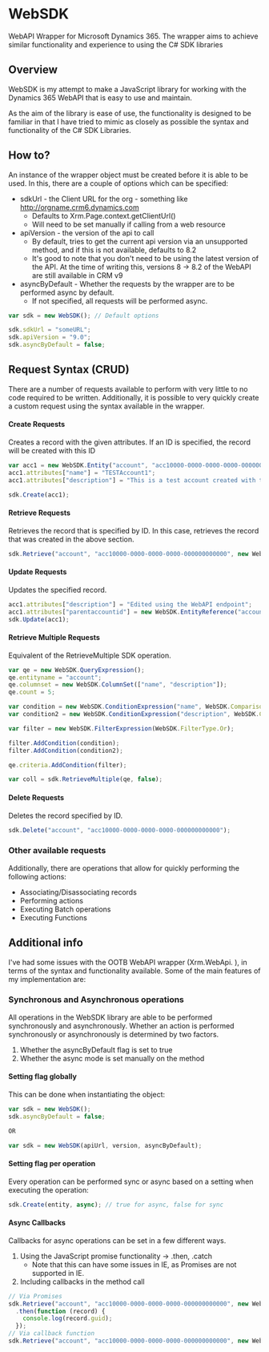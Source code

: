 # WebSDK
WebAPI Wrapper for Microsoft Dynamics 365. The wrapper aims to achieve similar functionality and experience to using the C# SDK libraries

## Overview
WebSDK is my attempt to make a JavaScript library for working with the Dynamics 365 WebAPI that is easy to use and maintain.

As the aim of the library is ease of use, the functionality is designed to be familiar in that I have tried to mimic as closely as possible the syntax and functionality of the C# SDK Libraries.

## How to?
An instance of the wrapper object must be created before it is able to be used. 
In this, there are a couple of options which can be specified:
+ sdkUrl - the Client URL for the org - something like http://orgname.crm6.dynamics.com
  + Defaults to Xrm.Page.context.getClientUrl()
  + Will need to be set manually if calling from a web resource
+ apiVersion - the version of the api to call
  + By default, tries to get the current api version via an unsupported method, and if this is not available, defaults to 8.2
  + It's good to note that you don't need to be using the latest version of the API. At the time of writing this, versions 8 -> 8.2 of the WebAPI are still available in CRM v9
+ asyncByDefault - Whether the requests by the wrapper are to be performed async by default.
  + If not specified, all requests will be performed async.

```javascript
var sdk = new WebSDK(); // Default options

sdk.sdkUrl = "someURL";
sdk.apiVersion = "9.0";
sdk.asyncByDefault = false;
```
## Request Syntax (CRUD)
There are a number of requests available to perform with very little to no code required to be written. Additionally, it is possible to very quickly create a custom request using the syntax available in the wrapper.

#### Create Requests
Creates a record with the given attributes. If an ID is specified, the record will be created with this ID

```javascript
var acc1 = new WebSDK.Entity("account", "acc10000-0000-0000-0000-000000000000");
acc1.attributes["name"] = "TESTAccount1";
acc1.attributes["description"] = "This is a test account created with the WebSDK library";

sdk.Create(acc1);
```
#### Retrieve Requests
Retrieves the record that is specified by ID. In this case, retrieves the record that was created in the above section.

```javascript
sdk.Retrieve("account", "acc10000-0000-0000-0000-000000000000", new WebSDK.ColumnSet("name", "description"));
```
#### Update Requests
Updates the specified record.

```javascript
acc1.attributes["description"] = "Edited using the WebAPI endpoint";
acc1.attributes["parentaccountid"] = new WebSDK.EntityReference("account", "acc20000-0000-0000-0000-000000000000");
sdk.Update(acc1);
```
#### Retrieve Multiple Requests
Equivalent of the RetrieveMultiple SDK operation.
```javascript
var qe = new WebSDK.QueryExpression();
qe.entityname = "account";
qe.columnset = new WebSDK.ColumnSet(["name", "description"]);
qe.count = 5;

var condition = new WebSDK.ConditionExpression("name", WebSDK.ComparisonOperator.Equal, "TESTAccount1");
var condition2 = new WebSDK.ConditionExpression("description", WebSDK.ComparisonOperator.Contains, "WebSDK library");

var filter = new WebSDK.FilterExpression(WebSDK.FilterType.Or);

filter.AddCondition(condition);
filter.AddCondition(condition2);

qe.criteria.AddCondition(filter);

var coll = sdk.RetrieveMultiple(qe, false);
```
#### Delete Requests
Deletes the record specified by ID.
```javascript
sdk.Delete("account", "acc10000-0000-0000-0000-000000000000");
```
### Other available requests
Additionally, there are operations that allow for quickly performing the following actions:
+ Associating/Disassociating records
+ Performing actions
+ Executing Batch operations
+ Executing Functions

## Additional info
I've had some issues with the OOTB WebAPI wrapper (Xrm.WebApi. ), in terms of the syntax and functionality available. Some of the main features of my implementation are:

### Synchronous and Asynchronous operations
All operations in the WebSDK library are able to be performed synchronously and asynchronously. Whether an action is performed synchronously or asynchronously is determined by two factors.
1. Whether the asyncByDefault flag is set to true
2. Whether the async mode is set manually on the method

#### Setting flag globally
This can be done when instantiating the object:
```javascript
var sdk = new WebSDK();
sdk.asyncByDefault = false;

OR

var sdk = new WebSDK(apiUrl, version, asyncByDefault);
```
#### Setting flag per operation
Every operation can be performed sync or async based on a setting when executing the operation:
```javascript
sdk.Create(entity, async); // true for async, false for sync
```

#### Async Callbacks
Callbacks for async operations can be set in a few different ways.
1. Using the JavaScript promise functionality -> .then, .catch
    + Note that this can have some issues in IE, as Promises are not supported in IE.
2. Including callbacks in the method call

```javascript
// Via Promises
sdk.Retrieve("account", "acc10000-0000-0000-0000-000000000000", new WebSDK.ColumnSet(["name", "description"]))
  .then(function (record) {
    console.log(record.guid);
  });
// Via callback function
sdk.Retrieve("account", "acc10000-0000-0000-0000-000000000000", new WebSDK.ColumnSet(["name", "description"]), true, successCallback, errorCallback);
```

